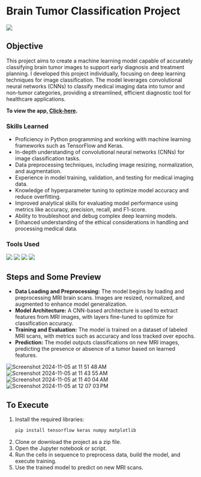# Brain Tumor Classification Project
<img src="https://img.shields.io/badge/-Solo Project-f2336f?&style=for-the-badge&logoColor=white" />

## Objective

This project aims to create a machine learning model capable of accurately classifying brain tumor images to support early diagnosis and treatment planning. I developed this project individually, focusing on deep learning techniques for image classification. The model leverages convolutional neural networks (CNNs) to classify medical imaging data into tumor and non-tumor categories, providing a streamlined, efficient diagnostic tool for healthcare applications.

**To view the app, <a href="https://edom-braintumorclassification-mlmodels.streamlit.app/"> Click-here</a>.** 

### Skills Learned

- Proficiency in Python programming and working with machine learning frameworks such as TensorFlow and Keras.
- In-depth understanding of convolutional neural networks (CNNs) for image classification tasks.
- Data preprocessing techniques, including image resizing, normalization, and augmentation.
- Experience in model training, validation, and testing for medical imaging data.
- Knowledge of hyperparameter tuning to optimize model accuracy and reduce overfitting.
- Improved analytical skills for evaluating model performance using metrics like accuracy, precision, recall, and F1-score.
- Ability to troubleshoot and debug complex deep learning models.
- Enhanced understanding of the ethical considerations in handling and processing medical data.

### Tools Used
<div>
  <img src="https://img.shields.io/badge/-Python-3776AB?&style=for-the-badge&logo=python&logoColor=white" />
  <img src="https://img.shields.io/badge/-TensorFlow-FF6F00?&style=for-the-badge&logo=tensorflow&logoColor=white" />
  <img src="https://img.shields.io/badge/-Keras-D00000?&style=for-the-badge&logo=keras&logoColor=white" />
  <img src="https://img.shields.io/badge/-Jupyter Notebook-F37626?&style=for-the-badge&logo=jupyter&logoColor=white" />
</div>

## Steps and Some Preview

- **Data Loading and Preprocessing:** The model begins by loading and preprocessing MRI brain scans. Images are resized, normalized, and augmented to enhance model generalization.
- **Model Architecture:** A CNN-based architecture is used to extract features from MRI images, with layers fine-tuned to optimize for classification accuracy.
- **Training and Evaluation:** The model is trained on a dataset of labeled MRI scans, with metrics such as accuracy and loss tracked over epochs.
- **Prediction:** The model outputs classifications on new MRI images, predicting the presence or absence of a tumor based on learned features.

![Screenshot 2024-11-05 at 11 51 48 AM](https://github.com/user-attachments/assets/dd6d36df-5387-4108-bd28-09c4f416e920)
![Screenshot 2024-11-05 at 11 43 55 AM](https://github.com/user-attachments/assets/31d00913-437d-43d6-8972-2273acaab9bf)
![Screenshot 2024-11-05 at 11 40 04 AM](https://github.com/user-attachments/assets/5ca3c27a-4d18-4a28-a757-eeb90966c75f)
![Screenshot 2024-11-05 at 12 07 03 PM](https://github.com/user-attachments/assets/d3360432-8363-4fdf-b732-a04a8edb15c1)


## To Execute

1. Install the required libraries:
   ```bash
   pip install tensorflow keras numpy matplotlib
   ```
2. Clone or download the project as a zip file.
3. Open the Jupyter notebook or script.
4. Run the cells in sequence to preprocess data, build the model, and execute training.
5. Use the trained model to predict on new MRI scans.

